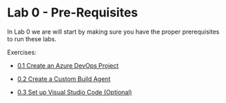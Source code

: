 # Lab 0 - Pre-Requisites

In Lab 0 we are will start by making sure you have the proper prerequisites to run these labs.

Exercises:

* [0.1 Create an Azure DevOps Project](/Labs/lab0/Create-Azdo-Project.md)

* [0.2 Create a Custom Build Agent](/Labs/Build-Agents/desktop-runner/README.md)

* [0.3 Set up Visual Studio Code (Optional)](/Labs/lab0/Visual-Studio-Code.md)
